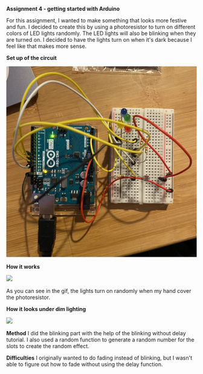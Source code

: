 **Assignment 4 - getting started with Arduino**

For this assignment, I wanted to make something that looks more festive and fun. I decided to create this by using a photoresistor to turn on different
colors of LED lights randomly. The LED lights will also be blinking when they are turned on. I decided to have the lights turn on when it's dark because I feel like that makes more sense. 

**Set up of the circuit**

![](setup.jpg)

**How it works**

![](light_on.GIF)

As you can see in the gif, the lights turn on randomly when my hand cover the photoresistor. 

**How it looks under dim lighting**

![](light_off.GIF)

**Method**
I did the blinking part with the help of the blinking without delay tutorial. I also used a random function to generate a random number for the slots to create the random effect.

**Difficulties**
I originally wanted to do fading instead of blinking, but I wasn't able to figure out how to fade without using the delay function. 
